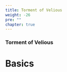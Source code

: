 ```yaml
---
title: Torment of Velious
weight: -26
pre: ""
chapter: true
---
```


### Torment of Velious

# Basics
